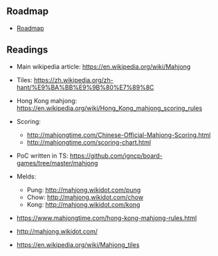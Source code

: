 ## Roadmap

- [Roadmap](./TODO.md)

## Readings

- Main wikipedia article: https://en.wikipedia.org/wiki/Mahjong
- Tiles: https://zh.wikipedia.org/zh-hant/%E9%BA%BB%E9%9B%80%E7%89%8C
- Hong Kong mahjong: https://en.wikipedia.org/wiki/Hong_Kong_mahjong_scoring_rules
- Scoring:
    - http://mahjongtime.com/Chinese-Official-Mahjong-Scoring.html
    - http://mahjongtime.com/scoring-chart.html

- PoC written in TS: https://github.com/igncp/board-games/tree/master/mahjong
- Melds:
    - Pung: http://mahjong.wikidot.com/pung
    - Chow: http://mahjong.wikidot.com/chow
    - Kong: http://mahjong.wikidot.com/kong

- https://www.mahjongtime.com/hong-kong-mahjong-rules.html
- http://mahjong.wikidot.com/
- https://en.wikipedia.org/wiki/Mahjong_tiles
